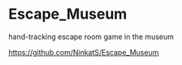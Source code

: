 # Escape_Museum
 hand-tracking escape room game in the museum

https://github.com/NinkatS/Escape_Museum

